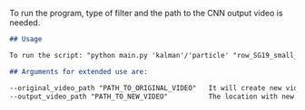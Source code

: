 To run the program, type of filter and the path to the CNN output video is needed.
```markdown
## Usage

To run the script: "python main.py 'kalman'/'particle' "row_SG19_small_predikce.mp4" "
```
```markdown
## Arguments for extended use are:

--original_video_path "PATH_TO_ORIGINAL_VIDEO"   It will create new video with detections.
--output_video_path "PATH_TO_NEW_VIDEO"          The location with new name of video is set. The format for the new video should be .mp4
```
